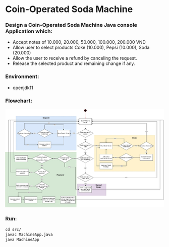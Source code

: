 # Coin-Operated Soda Machine

### Design a Coin-Operated Soda Machine Java console Application which:
- Accept notes of 10.000, 20.000, 50.000, 100.000, 200.000 VND
- Allow user to select products Coke (10.000), Pepsi (10.000), Soda (20.000)
- Allow the user to receive a refund by canceling the request.
- Release the selected product and remaining change if any.

### Environment:
- openjdk11

### Flowchart:
![flowchart](flowchart.jpg?raw=true "Soda Machine")

### Run:
```
cd src/
javac MachineApp.java
java MachineApp
```